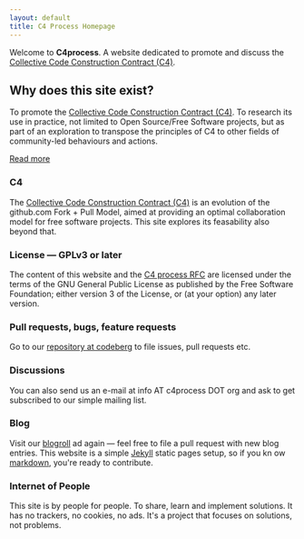 ```yaml
---
layout: default
title: C4 Process Homepage
---
```


Welcome to **C4process**. A website dedicated to promote and discuss the [Collective Code Construction Contract (C4)](https://rfc.zeromq.org/spec/42/).

## Why does this site exist?

To promote the [Collective Code Construction Contract (C4)](/C4/). To research its use in practice, not limited to Open Source/Free Software projects, but as part of an exploration to transpose the principles of C4 to other fields of community-led behaviours and actions.

[Read more](/blog/2023-03-27/)

### C4

The [Collective Code Construction Contract (C4)](/c4/) is an evolution of the github.com Fork + Pull Model, aimed at providing an optimal collaboration model for free software projects. This site explores its feasability also beyond that.

### License &mdash; GPLv3 or later

The content of this website and the [C4 process RFC](/C4/) are licensed under the terms of the GNU General Public License as published by the Free Software Foundation; either version 3 of the License, or (at your option) any later version.

### Pull requests, bugs, feature requests

Go to our [repository at codeberg](https://codeberg.org/jwildeboer/c4processweb) to file issues, pull requests etc.

### Discussions

You can also send us an e-mail at info AT c4process DOT org and ask to get subscribed to our simple mailing list.

### Blog

Visit our [blogroll](/blog/index.html) ad again &mdash; feel free to file a pull request with new blog entries. This website is a simple [Jekyll](https://jekyllrb.com) static pages setup, so if you kn ow [markdown](https://en.wikipedia.org/wiki/Markdown), you're ready to contribute.

### Internet of People

This site is by people for people. To share, learn and implement solutions. It has no trackers, no cookies, no ads. It's a project that focuses on solutions, not problems.
